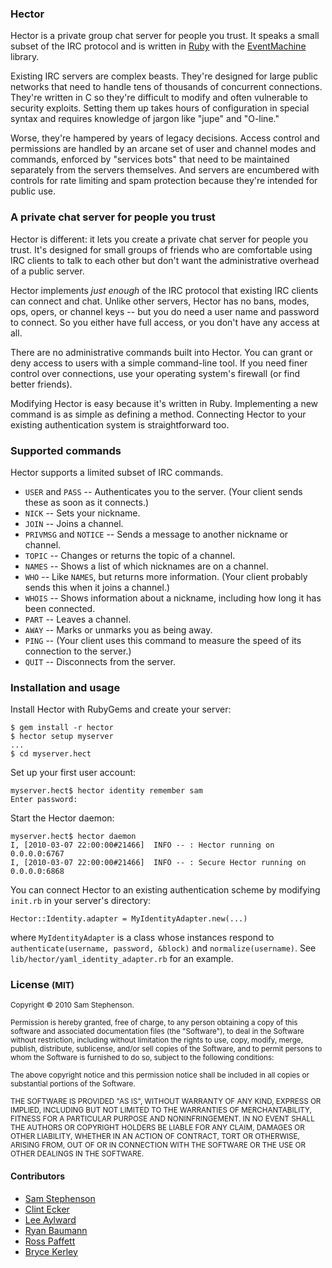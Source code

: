 ### Hector

Hector is a private group chat server for people you trust. It speaks a small subset of the IRC protocol and is written in [Ruby](http://ruby-lang.org/) with the [EventMachine](http://rubyeventmachine.com/) library.

Existing IRC servers are complex beasts. They're designed for large public networks that need to handle tens of thousands of concurrent connections. They're written in C so they're difficult to modify and often vulnerable to security exploits. Setting them up takes hours of configuration in special syntax and requires knowledge of jargon like "jupe" and "O-line."

Worse, they're hampered by years of legacy decisions. Access control and permissions are handled by an arcane set of user and channel modes and commands, enforced by "services bots" that need to be maintained separately from the servers themselves. And servers are encumbered with controls for rate limiting and spam protection because they're intended for public use.


### A private chat server for people you trust

Hector is different: it lets you create a private chat server for people you trust. It's designed for small groups of friends who are comfortable using IRC clients to talk to each other but don't want the administrative overhead of a public server.

Hector implements _just enough_ of the IRC protocol that existing IRC clients can connect and chat. Unlike other servers, Hector has no bans, modes, ops, opers, or channel keys -- but you do need a user name and password to connect. So you either have full access, or you don't have any access at all.

There are no administrative commands built into Hector. You can grant or deny access to users with a simple command-line tool. If you need finer control over connections, use your operating system's firewall (or find better friends).

Modifying Hector is easy because it's written in Ruby. Implementing a new command is as simple as defining a method. Connecting Hector to your existing authentication system is straightforward too.


### Supported commands

Hector supports a limited subset of IRC commands.

- `USER` and `PASS` -- Authenticates you to the server. (Your client sends these as soon as it connects.)
- `NICK` -- Sets your nickname.
- `JOIN` -- Joins a channel.
- `PRIVMSG` and `NOTICE` -- Sends a message to another nickname or channel.
- `TOPIC` -- Changes or returns the topic of a channel.
- `NAMES` -- Shows a list of which nicknames are on a channel.
- `WHO` -- Like `NAMES`, but returns more information. (Your client probably sends this when it joins a channel.)
- `WHOIS` -- Shows information about a nickname, including how long it has been connected.
- `PART` -- Leaves a channel.
- `AWAY` -- Marks or unmarks you as being away.
- `PING` -- (Your client uses this command to measure the speed of its connection to the server.)
- `QUIT` -- Disconnects from the server.


### Installation and usage

Install Hector with RubyGems and create your server:

    $ gem install -r hector
    $ hector setup myserver
    ...
    $ cd myserver.hect

Set up your first user account:

    myserver.hect$ hector identity remember sam
    Enter password:

Start the Hector daemon:

    myserver.hect$ hector daemon
    I, [2010-03-07 22:00:00#21466]  INFO -- : Hector running on 0.0.0.0:6767
    I, [2010-03-07 22:00:00#21466]  INFO -- : Secure Hector running on 0.0.0.0:6868

You can connect Hector to an existing authentication scheme by modifying `init.rb` in your server's directory:

    Hector::Identity.adapter = MyIdentityAdapter.new(...)

where `MyIdentityAdapter` is a class whose instances respond to `authenticate(username, password, &block)` and `normalize(username)`. See `lib/hector/yaml_identity_adapter.rb` for an example.

### License <small>(MIT)</small>

<small>Copyright © 2010 Sam Stephenson.</small>

<small>Permission is hereby granted, free of charge, to any person obtaining a copy of this software and associated documentation files (the "Software"), to deal in the Software without restriction, including without limitation the rights to use, copy, modify, merge, publish, distribute, sublicense, and/or sell copies of the Software, and to permit persons to whom the Software is furnished to do so, subject to the following conditions:</small>

<small>The above copyright notice and this permission notice shall be included in all copies or substantial portions of the Software.</small>

<small>THE SOFTWARE IS PROVIDED "AS IS", WITHOUT WARRANTY OF ANY KIND, EXPRESS OR IMPLIED, INCLUDING BUT NOT LIMITED TO THE WARRANTIES OF MERCHANTABILITY, FITNESS FOR A PARTICULAR PURPOSE AND NONINFRINGEMENT. IN NO EVENT SHALL THE AUTHORS OR COPYRIGHT HOLDERS BE LIABLE FOR ANY CLAIM, DAMAGES OR OTHER LIABILITY, WHETHER IN AN ACTION OF CONTRACT, TORT OR OTHERWISE, ARISING FROM, OUT OF OR IN CONNECTION WITH THE SOFTWARE OR THE USE OR OTHER DEALINGS IN THE SOFTWARE.</small>

#### Contributors

* [Sam Stephenson](https://github.com/sstephenson/hector/commits/master?author=sstephenson)
* [Clint Ecker](https://github.com/sstephenson/hector/commits/master?author=clintecker)
* [Lee Aylward](https://github.com/sstephenson/hector/commits/master?author=leedo)
* [Ryan Baumann](https://github.com/sstephenson/hector/commits/master?author=ryanfb)
* [Ross Paffett](https://github.com/sstephenson/hector/commits/master?author=raws)
* [Bryce Kerley](https://github.com/sstephenson/hector/commits/master?author=bkerley)
